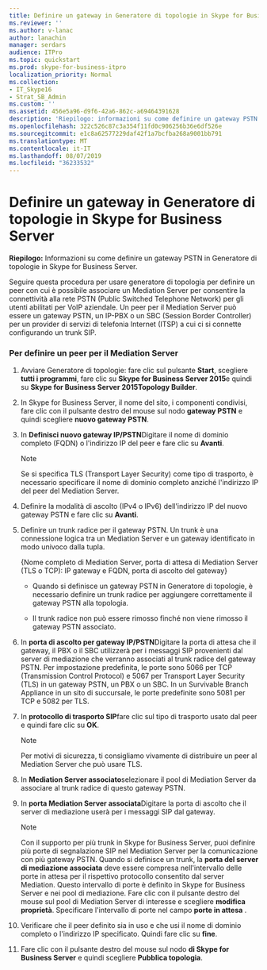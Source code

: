 ```yaml
---
title: Definire un gateway in Generatore di topologie in Skype for Business Server
ms.reviewer: ''
ms.author: v-lanac
author: lanachin
manager: serdars
audience: ITPro
ms.topic: quickstart
ms.prod: skype-for-business-itpro
localization_priority: Normal
ms.collection:
- IT_Skype16
- Strat_SB_Admin
ms.custom: ''
ms.assetid: 456e5a96-d9f6-42a6-862c-a69464391628
description: 'Riepilogo: informazioni su come definire un gateway PSTN in Generatore di topologie in Skype for Business Server.'
ms.openlocfilehash: 322c526c87c3a354f11fd0c906256b36e6df526e
ms.sourcegitcommit: e1c8a62577229daf42f1a7bcfba268a9001bb791
ms.translationtype: MT
ms.contentlocale: it-IT
ms.lasthandoff: 08/07/2019
ms.locfileid: "36233532"
---
```

# <a name="define-a-gateway-in-topology-builder-in-skype-for-business-server"></a>Definire un gateway in Generatore di topologie in Skype for Business Server
 
**Riepilogo:** Informazioni su come definire un gateway PSTN in Generatore di topologie in Skype for Business Server.
  
Seguire questa procedura per usare generatore di topologia per definire un peer con cui è possibile associare un Mediation Server per consentire la connettività alla rete PSTN (Public Switched Telephone Network) per gli utenti abilitati per VoIP aziendale. Un peer per il Mediation Server può essere un gateway PSTN, un IP-PBX o un SBC (Session Border Controller) per un provider di servizi di telefonia Internet (ITSP) a cui ci si connette configurando un trunk SIP.
  
### <a name="to-define-a-peer-for-the-mediation-server"></a>Per definire un peer per il Mediation Server

1. Avviare Generatore di topologie: fare clic sul pulsante **Start**, scegliere **tutti i programmi**, fare clic su **Skype for Business Server 2015**e quindi su **Skype for Business Server 2015Topology Builder**.
    
2. In Skype for Business Server, il nome del sito, i componenti condivisi, fare clic con il pulsante destro del mouse sul nodo **gateway PSTN** e quindi scegliere **nuovo gateway PSTN**.
3. In **Definisci nuovo gateway IP/PSTN**Digitare il nome di dominio completo (FQDN) o l'indirizzo IP del peer e fare clic su **Avanti**.
    
    > [!NOTE]
    > Se si specifica TLS (Transport Layer Security) come tipo di trasporto, è necessario specificare il nome di dominio completo anziché l'indirizzo IP del peer del Mediation Server. 
  
4. Definire la modalità di ascolto (IPv4 o IPv6) dell'indirizzo IP del nuovo gateway PSTN e fare clic su **Avanti**.

5. Definire un trunk radice per il gateway PSTN. Un trunk è una connessione logica tra un Mediation Server e un gateway identificato in modo univoco dalla tupla.
    
    {Nome completo di Mediation Server, porta di attesa di Mediation Server (TLS o TCP): IP gateway e FQDN, porta di ascolto del gateway}
    
     - Quando si definisce un gateway PSTN in Generatore di topologie, è necessario definire un trunk radice per aggiungere correttamente il gateway PSTN alla topologia.
    
     - Il trunk radice non può essere rimosso finché non viene rimosso il gateway PSTN associato.
    
6. In **porta di ascolto per gateway IP/PSTN**Digitare la porta di attesa che il gateway, il PBX o il SBC utilizzerà per i messaggi SIP provenienti dal server di mediazione che verranno associati al trunk radice del gateway PSTN. Per impostazione predefinita, le porte sono 5066 per TCP (Transmission Control Protocol) e 5067 per Transport Layer Security (TLS) in un gateway PSTN, un PBX o un SBC. In un Survivable Branch Appliance in un sito di succursale, le porte predefinite sono 5081 per TCP e 5082 per TLS.
    
7. In **protocollo di trasporto SIP**fare clic sul tipo di trasporto usato dal peer e quindi fare clic su **OK**.
    
    > [!NOTE]
    > Per motivi di sicurezza, ti consigliamo vivamente di distribuire un peer al Mediation Server che può usare TLS. 
  
8. In **Mediation Server associato**selezionare il pool di Mediation Server da associare al trunk radice di questo gateway PSTN.
    
9. In **porta Mediation Server associata**Digitare la porta di ascolto che il server di mediazione userà per i messaggi SIP dal gateway.
    
    > [!NOTE]
    > Con il supporto per più trunk in Skype for Business Server, puoi definire più porte di segnalazione SIP nel Mediation Server per la comunicazione con più gateway PSTN. Quando si definisce un trunk, la **porta del server di mediazione associata** deve essere compresa nell'intervallo delle porte in attesa per il rispettivo protocollo consentito dal server Mediation. Questo intervallo di porte è definito in Skype for Business Server e nei pool di mediazione. Fare clic con il pulsante destro del mouse sul pool di Mediation Server di interesse e scegliere **modifica proprietà**. Specificare l'intervallo di porte nel campo **porte in attesa** .
  
10. Verificare che il peer definito sia in uso e che usi il nome di dominio completo o l'indirizzo IP specificato. Quindi fare clic su **fine**.
    
11. Fare clic con il pulsante destro del mouse sul nodo **di Skype for Business Server** e quindi scegliere **Pubblica topologia**.
    

